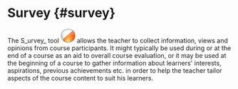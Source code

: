 # Survey {#survey}

The S_urvey_ tool ![](../assets/graphics290.png) allows the teacher to collect information, views and opinions from course participants. It might typically be used during or at the end of a course as an aid to overall course evaluation, or it may be used at the beginning of a course to gather information about learners&#039; interests, aspirations, previous achievements etc. in order to help the teacher tailor aspects of the course content to suit his learners.